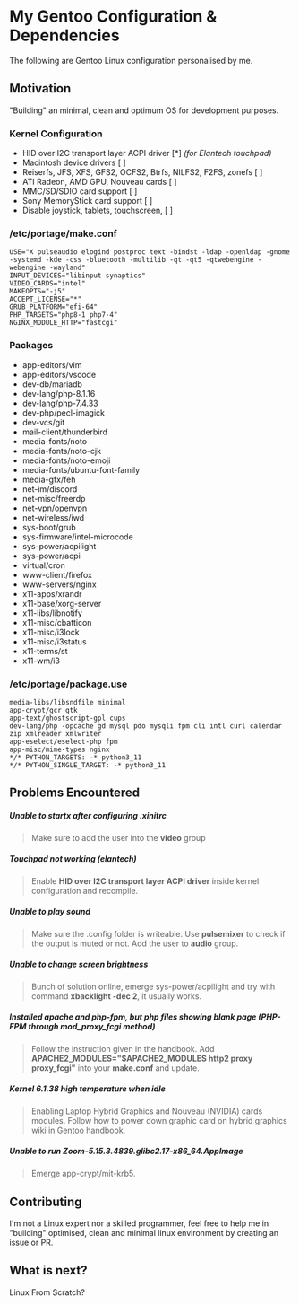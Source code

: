 # My Gentoo Configuration & Dependencies
The following are Gentoo Linux configuration personalised by me.

## Motivation
"Building" an minimal, clean and optimum OS for development purposes.

### Kernel Configuration
- HID over I2C transport layer ACPI driver [*] *(for Elantech touchpad)*
- Macintosh device drivers [ ]
- Reiserfs, JFS, XFS, GFS2, OCFS2, Btrfs, NILFS2, F2FS, zonefs [ ]
- ATI Radeon, AMD GPU, Nouveau cards [ ]
- MMC/SD/SDIO card support [ ]
- Sony MemoryStick card support [ ]
- Disable joystick, tablets, touchscreen, [ ]

### /etc/portage/make.conf
```
USE="X pulseaudio elogind postproc text -bindst -ldap -openldap -gnome -systemd -kde -css -bluetooth -multilib -qt -qt5 -qtwebengine -webengine -wayland"
INPUT_DEVICES="libinput synaptics"
VIDEO_CARDS="intel"
MAKEOPTS="-j5"
ACCEPT_LICENSE="*"
GRUB_PLATFORM="efi-64"
PHP_TARGETS="php8-1 php7-4"
NGINX_MODULE_HTTP="fastcgi"

```

### Packages
- app-editors/vim
- app-editors/vscode
- dev-db/mariadb
- dev-lang/php-8.1.16
- dev-lang/php-7.4.33
- dev-php/pecl-imagick
- dev-vcs/git
- mail-client/thunderbird
- media-fonts/noto
- media-fonts/noto-cjk
- media-fonts/noto-emoji
- media-fonts/ubuntu-font-family
- media-gfx/feh
- net-im/discord
- net-misc/freerdp
- net-vpn/openvpn
- net-wireless/iwd
- sys-boot/grub
- sys-firmware/intel-microcode
- sys-power/acpilight
- sys-power/acpi
- virtual/cron
- www-client/firefox
- www-servers/nginx
- x11-apps/xrandr
- x11-base/xorg-server
- x11-libs/libnotify
- x11-misc/cbatticon
- x11-misc/i3lock
- x11-misc/i3status
- x11-terms/st
- x11-wm/i3

### /etc/portage/package.use
```
media-libs/libsndfile minimal
app-crypt/gcr gtk
app-text/ghostscript-gpl cups
dev-lang/php -opcache gd mysql pdo mysqli fpm cli intl curl calendar zip xmlreader xmlwriter
app-eselect/eselect-php fpm
app-misc/mime-types nginx
*/* PYTHON_TARGETS: -* python3_11
*/* PYTHON_SINGLE_TARGET: -* python3_11
```

## Problems Encountered

##### Unable to startx after configuring .xinitrc
  > Make sure to add the user into the **video** group

##### Touchpad not working (elantech)
  > Enable **HID over I2C transport layer ACPI driver** inside kernel configuration and recompile.

##### Unable to play sound
  > Make sure the .config folder is writeable. Use **pulsemixer** to check if the output is muted or not.
  > Add the user to **audio** group.

##### Unable to change screen brightness
  > Bunch of solution online, emerge sys-power/acpilight and try with command **xbacklight -dec 2**, it usually works.

##### Installed apache and php-fpm, but php files showing blank page (PHP-FPM through mod_proxy_fcgi method)
  > Follow the instruction given in the handbook.
  > Add **APACHE2_MODULES="$APACHE2_MODULES http2 proxy proxy_fcgi"** into your **make.conf** and update.

##### Kernel 6.1.38 high temperature when idle #####
  > Enabling Laptop Hybrid Graphics and Nouveau (NVIDIA) cards modules.
  > Follow how to power down graphic card on hybrid graphics wiki in Gentoo handbook.

##### Unable to run Zoom-5.15.3.4839.glibc2.17-x86_64.AppImage #####
  > Emerge app-crypt/mit-krb5.

## Contributing
I'm not a Linux expert nor a skilled programmer, feel free to help me in "building" optimised, clean and minimal linux environment by creating an issue or PR.

## What is next?
Linux From Scratch?
